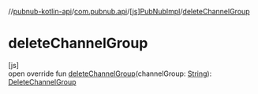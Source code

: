 //[pubnub-kotlin-api](../../../index.md)/[com.pubnub.api](../index.md)/[[js]PubNubImpl](index.md)/[deleteChannelGroup](delete-channel-group.md)

# deleteChannelGroup

[js]\
open override fun [deleteChannelGroup](delete-channel-group.md)(channelGroup: [String](https://kotlinlang.org/api/core/kotlin-stdlib/kotlin/-string/index.html)): [DeleteChannelGroup](../../com.pubnub.api.endpoints.channel_groups/-delete-channel-group/index.md)
